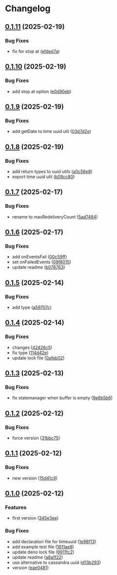 # Changelog

## [0.1.11](https://github.com/flowcore-io/data-pump/compare/v0.1.10...v0.1.11) (2025-02-19)


### Bug Fixes

* fix for stop at ([efded7a](https://github.com/flowcore-io/data-pump/commit/efded7ad473e9b533378eb0b0c629ca7805ba2e4))

## [0.1.10](https://github.com/flowcore-io/data-pump/compare/v0.1.9...v0.1.10) (2025-02-19)


### Bug Fixes

* add stop at option ([e0d90eb](https://github.com/flowcore-io/data-pump/commit/e0d90eb48dea096ee8cc9602b9b3acf9a706d7f8))

## [0.1.9](https://github.com/flowcore-io/data-pump/compare/v0.1.8...v0.1.9) (2025-02-19)


### Bug Fixes

* add getDate to time uuid util ([03d7d2e](https://github.com/flowcore-io/data-pump/commit/03d7d2eb8d621368aa08ade148dea7e4561e90e1))

## [0.1.8](https://github.com/flowcore-io/data-pump/compare/v0.1.7...v0.1.8) (2025-02-19)


### Bug Fixes

* add return types to uuid utils ([a0c56e8](https://github.com/flowcore-io/data-pump/commit/a0c56e8d0dd1c9bb27b61e6d27163fa8d16f414a))
* export time uuid util ([b08cc80](https://github.com/flowcore-io/data-pump/commit/b08cc80a9d7ae78dad027a8f370c7af9854acbf0))

## [0.1.7](https://github.com/flowcore-io/data-pump/compare/v0.1.6...v0.1.7) (2025-02-17)


### Bug Fixes

* rename to maxRedeliveryCount ([5ad7484](https://github.com/flowcore-io/data-pump/commit/5ad74848f55e60f37a4a29b40641d72ae9d8596c))

## [0.1.6](https://github.com/flowcore-io/data-pump/compare/v0.1.5...v0.1.6) (2025-02-17)


### Bug Fixes

* add onEventsFail ([00c59ff](https://github.com/flowcore-io/data-pump/commit/00c59ffae41dd64260e99bb439da553865bc5c5b))
* set onFailedEvents ([09f8015](https://github.com/flowcore-io/data-pump/commit/09f8015e2171c587f3e23edd44313cdebe1fcc4f))
* update readme ([b078763](https://github.com/flowcore-io/data-pump/commit/b078763a77994a701929500ac8c09fff1629b941))

## [0.1.5](https://github.com/flowcore-io/data-pump/compare/v0.1.4...v0.1.5) (2025-02-14)


### Bug Fixes

* add type ([a59707c](https://github.com/flowcore-io/data-pump/commit/a59707c52c735acb2c39c9a106698d609eb76a4a))

## [0.1.4](https://github.com/flowcore-io/data-pump/compare/v0.1.3...v0.1.4) (2025-02-14)


### Bug Fixes

* changes ([42426c5](https://github.com/flowcore-io/data-pump/commit/42426c5554fae40586fbd7508c52719d1bbe5808))
* fix type ([114d42e](https://github.com/flowcore-io/data-pump/commit/114d42e492de12c6af4c73c5469914bba8d4f7c3))
* update lock file ([0afeb02](https://github.com/flowcore-io/data-pump/commit/0afeb02c631e80c9fe9cd3bc80fb83d0a72dbbdb))

## [0.1.3](https://github.com/flowcore-io/data-pump/compare/v0.1.2...v0.1.3) (2025-02-13)


### Bug Fixes

* fix statemanager when buffer is empty ([9e6b5b6](https://github.com/flowcore-io/data-pump/commit/9e6b5b6f7806b2c294faceaaf2b49141e51231dc))

## [0.1.2](https://github.com/flowcore-io/data-pump/compare/v0.1.1...v0.1.2) (2025-02-12)


### Bug Fixes

* force version ([31bbc75](https://github.com/flowcore-io/data-pump/commit/31bbc75c9173bff7c3db18ecb244103e84e152e1))

## [0.1.1](https://github.com/flowcore-io/data-pump/compare/v0.1.0...v0.1.1) (2025-02-12)


### Bug Fixes

* new version ([15d41c9](https://github.com/flowcore-io/data-pump/commit/15d41c907a105d8b052ace3b8b6e5064b3f7c4e6))

## [0.1.0](https://github.com/flowcore-io/data-pump/compare/v0.0.1...v0.1.0) (2025-02-12)


### Features

* first version ([345e3ee](https://github.com/flowcore-io/data-pump/commit/345e3ee17067080a6f68cbb5819bfd99edfccdc1))


### Bug Fixes

* add declaration file for timeuuid ([1e98f13](https://github.com/flowcore-io/data-pump/commit/1e98f137a45e79b45fefbfb393bf58f772e293ce))
* add example test file ([1611ae8](https://github.com/flowcore-io/data-pump/commit/1611ae8e35a859c8aced6586c8addbec6d334f3c))
* update deno lock file ([9911fc2](https://github.com/flowcore-io/data-pump/commit/9911fc2645cd4c2e29dd8502e65feea4fccec6e7))
* update readme ([a8a1f22](https://github.com/flowcore-io/data-pump/commit/a8a1f229aeeb4742ce6da52fba29882376b3bd15))
* use alternative to cassandra uuid ([d13b293](https://github.com/flowcore-io/data-pump/commit/d13b293450e9d3f9db9f9f2466ea84b0ea5e40f1))
* version ([eae0481](https://github.com/flowcore-io/data-pump/commit/eae0481864963a5de0b18b5d44bbf5acd45609d4))
